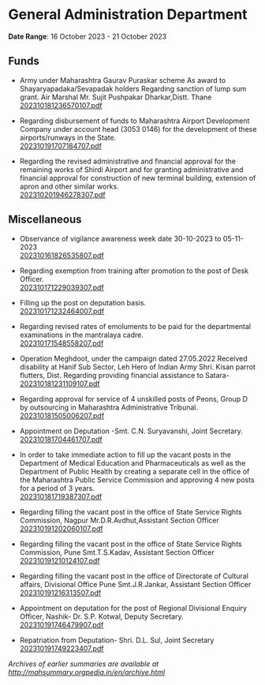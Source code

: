 # General Administration Department

**Date Range**: 16 October 2023 - 21 October 2023


## Funds
- Army under Maharashtra Gaurav Puraskar scheme As award to Shayaryapadaka/Sevapadak holders Regarding sanction of lump sum grant. Air Marshal Mr. Sujit Pushpakar Dharkar,Distt. Thane\
  [202310181236570107.pdf](https://gr.maharashtra.gov.in/Site/Upload/Government%20Resolutions/English/202310181236570107.pdf)

- Regarding disbursement of funds to Maharashtra Airport Development Company under account head (3053 0146) for the development of these airports/runways in the State.\
  [202310191707184707.pdf](https://gr.maharashtra.gov.in/Site/Upload/Government%20Resolutions/English/202310191707184707.pdf)

- Regarding the revised administrative and financial approval for the remaining works of Shirdi Airport and for granting administrative and financial approval for construction of new terminal building, extension of apron and other similar works.\
  [202310201946278307.pdf](https://gr.maharashtra.gov.in/Site/Upload/Government%20Resolutions/English/202310201946278307.pdf)

## Miscellaneous
- Observance of vigilance awareness week date 30-10-2023 to 05-11-2023\
  [202310161826535807.pdf](https://gr.maharashtra.gov.in/Site/Upload/Government%20Resolutions/English/202310161826535807.pdf)

- Regarding exemption from training after promotion to the post of Desk Officer.\
  [202310171229039307.pdf](https://gr.maharashtra.gov.in/Site/Upload/Government%20Resolutions/English/202310171229039307.pdf)

- Filling up the post on deputation basis.\
  [202310171232464007.pdf](https://gr.maharashtra.gov.in/Site/Upload/Government%20Resolutions/English/202310171232464007.pdf)

- Regarding revised rates of emoluments to be paid for the departmental examinations in the mantralaya cadre.\
  [202310171548558207.pdf](https://gr.maharashtra.gov.in/Site/Upload/Government%20Resolutions/English/202310171548558207.pdf)

- Operation Meghdoot, under the campaign dated 27.05.2022 Received disability at Hanif Sub Sector, Leh Hero of Indian Army Shri. Kisan parrot flutters, Dist. Regarding providing financial assistance to Satara-\
  [202310181231109107.pdf](https://gr.maharashtra.gov.in/Site/Upload/Government%20Resolutions/English/202310181231109107.pdf)

- Regarding approval for service of 4 unskilled posts of Peons, Group D by outsourcing in Maharashtra Administrative Tribunal.\
  [202310181505006207.pdf](https://gr.maharashtra.gov.in/Site/Upload/Government%20Resolutions/English/202310181505006207.pdf)

- Appointment on Deputation -Smt. C.N. Suryavanshi, Joint Secretary.\
  [202310181704461707.pdf](https://gr.maharashtra.gov.in/Site/Upload/Government%20Resolutions/English/202310181704461707.pdf)

- In order to take immediate action to fill up the vacant posts in the Department of Medical Education and Pharmaceuticals as well as the Department of Public Health by creating a separate cell in the office of the Maharashtra Public Service Commission and approving 4 new posts for a period of 3 years.\
  [202310181719387307.pdf](https://gr.maharashtra.gov.in/Site/Upload/Government%20Resolutions/English/202310181719387307.pdf)

- Regarding filling the vacant post in the office of State Service Rights Commission, Nagpur Mr.D.R.Avdhut,Assistant Section Officer\
  [202310191202060107.pdf](https://gr.maharashtra.gov.in/Site/Upload/Government%20Resolutions/English/202310191202060107.pdf)

- Regarding filling the vacant post in the office of State Service Rights Commission, Pune Smt.T.S.Kadav, Assistant Section Officer\
  [202310191210124107.pdf](https://gr.maharashtra.gov.in/Site/Upload/Government%20Resolutions/English/202310191210124107.pdf)

- Regarding filling the vacant post in the office of Directorate of Cultural affairs, Divisional Office Pune Smt.J.R.Jankar, Assistant Section Officer\
  [202310191216313507.pdf](https://gr.maharashtra.gov.in/Site/Upload/Government%20Resolutions/English/202310191216313507.pdf)

- Appointment on deputation for the post of Regional Divisional Enquiry Officer, Nashik- Dr. S.P. Kotwal, Deputy Secretary.\
  [202310191746479907.pdf](https://gr.maharashtra.gov.in/Site/Upload/Government%20Resolutions/English/202310191746479907.pdf)

- Repatriation from Deputation- Shri. D.L. Sul, Joint Secretary\
  [202310191749223407.pdf](https://gr.maharashtra.gov.in/Site/Upload/Government%20Resolutions/English/202310191749223407.pdf)


*Archives of earlier summaries are available at http://mahsummary.orgpedia.in/en/archive.html*